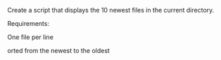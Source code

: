 Create a script that displays the 10 newest files in the current directory.



Requirements:



One file per line

orted from the newest to the oldest
